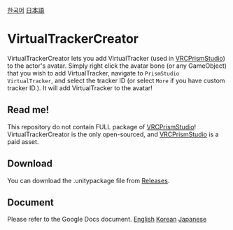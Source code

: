 [한국어](README_KO.md)  [日本語](README_JA.md)

# VirtualTrackerCreator
VirtualTrackerCreator lets you add VirtualTracker (used in [VRCPrismStudio](https://prismstudio.haruna.dev)) to the actor's avatar. Simply right click the avatar bone (or any GameObject) that you wish to add VirtualTracker, navigate to  `PrismStudio VirtualTracker`, and select the tracker ID (or select `More` if you have custom tracker ID.). It will add VirtualTracker to the avatar!

## Read me!
This repository do not contain FULL package of [VRCPrismStudio](https://prismstudio.haruna.dev)! VirtualTrackerCreator is the only open-sourced, and [VRCPrismStudio](https://prismstudio.haruna.dev) is a paid asset.

## Download
You can download the .unitypackage file from [Releases](https://github.com/github-harunadev/VirtualTrackerCreator/releases).

## Document
Please refer to the Google Docs document. [English](https://docs.google.com/document/d/1Zx29rupBy4O5Cs_PfYol64B-uRj0YiH9_XoECdjSqEE/edit?usp=drive_link) [Korean](https://docs.google.com/document/d/1GPnpOtowHTT50G-KuEdgUrk2VppD3i_UcV38JHA4HzQ/edit?usp=drive_link) [Japanese](https://docs.google.com/document/d/1kMC8If8Gam2JYpfspkq-peWXoNzFq7H7Po1yEk74miY/edit?usp=drive_link)
